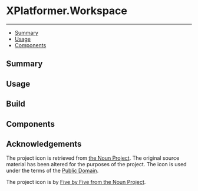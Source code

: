 # XPlatformer.Workspace

---

 * [Summary](#summary)
 * [Usage](#usage)
 * [Components](#components)

## Summary

## Usage

## Build

## Components

## Acknowledgements

The project icon is retrieved from [the Noun Project](docs/icon/icon.json). The original source material has been altered for the purposes of the project. The icon is used under the terms of the [Public Domain](https://creativecommons.org/publicdomain/zero/1.0/).

The project icon is by [Five by Five from the Noun Project](https://thenounproject.com/term/startup/38246/).